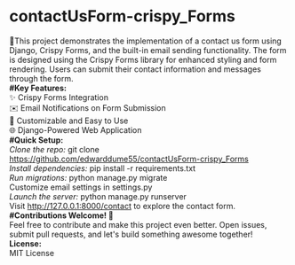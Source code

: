# contactUsForm-crispy_Forms  
🚀This project demonstrates the implementation of a contact us form using Django, Crispy Forms, and the built-in email sending functionality. The form is designed using the Crispy Forms library for enhanced styling and form rendering. Users can submit their contact information and messages through the form.  
**#Key Features:**  
✨ Crispy Forms Integration  
✉️ Email Notifications on Form Submission  
🔧 Customizable and Easy to Use  
🌐 Django-Powered Web Application  
**#Quick Setup:**  
*Clone the repo:* git clone https://github.com/edwarddume55/contactUsForm-crispy_Forms  
*Install dependencies:* pip install -r requirements.txt  
*Run migrations:* python manage.py migrate  
Customize email settings in settings.py  
*Launch the server:* python manage.py runserver  
Visit http://127.0.0.1:8000/contact to explore the contact form.  
**#Contributions Welcome! 🎉**  
Feel free to contribute and make this project even better. Open issues, submit pull requests, and let's build something awesome together!  
**License:**  
MIT License  
